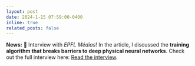 ```yaml
---
layout: post
date: 2024-1-15 07:59:00-0400
inline: true
related_posts: false
---
```


**News:** 🎉 Interview with _EPFL Médias_! In the article, I discussed the **training algorithm that breaks barriers to deep physical neural networks**. Check out the full interview here: [Read the interview](https://actu.epfl.ch/news/training-algorithm-breaks-barriers-to-deep-physi-4/).
